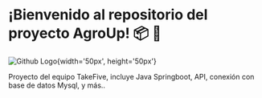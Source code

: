 # ¡Bienvenido al repositorio del proyecto AgroUp! :package: :tractor:


![Github Logo](https://graphicsfamily.com/wp-content/uploads/edd/2021/08/Free-Farm-Logo-Vector-Agriculture-Logo-Template-PNG-Transparent.png){width='50px', height='50px'}


Proyecto del equipo TakeFive, incluye Java Springboot, API, conexión con base de datos Mysql, y más..
